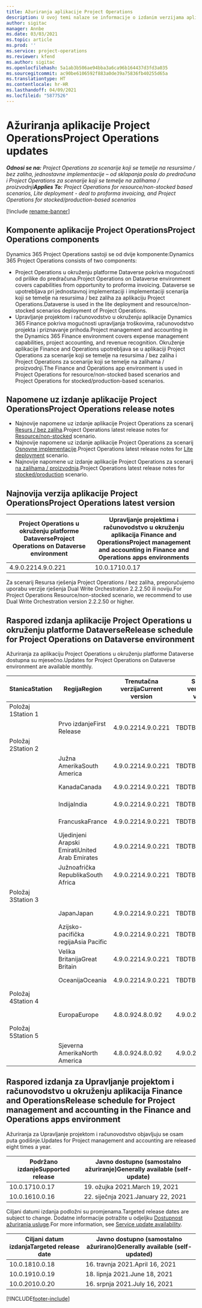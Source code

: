 ```yaml
---
title: Ažuriranja aplikacije Project Operations
description: U ovoj temi nalaze se informacije o izdanim verzijama aplikacije Dynamics 365 Project Operations.
author: sigitac
manager: Annbe
ms.date: 03/03/2021
ms.topic: article
ms.prod: ''
ms.service: project-operations
ms.reviewer: kfend
ms.author: sigitac
ms.openlocfilehash: 5a1ab3b506ae94bba3a6ca96b164437d3fd3a035
ms.sourcegitcommit: ac90be6106592f883a0de39a75836fb40255d65a
ms.translationtype: HT
ms.contentlocale: hr-HR
ms.lasthandoff: 04/09/2021
ms.locfileid: "5877526"
---
```

# <a name="project-operations-updates"></a><span data-ttu-id="8fd57-103">Ažuriranja aplikacije Project Operations</span><span class="sxs-lookup"><span data-stu-id="8fd57-103">Project Operations updates</span></span>

<span data-ttu-id="8fd57-104">_**Odnosi se na:** Project Operations za scenarije koji se temelje na resursima / bez zaliha, jednostavne implementacije – od sklapanja posla do predračuna i Project Operations za scenarije koji se temelje na zalihama / proizvodnji_</span><span class="sxs-lookup"><span data-stu-id="8fd57-104">_**Applies To:** Project Operations for resource/non-stocked based scenarios, Lite deployment - deal to proforma invoicing, and Project Operations for stocked/production-based scenarios_</span></span>

[!include [rename-banner](~/includes/cc-data-platform-banner.md)]

## <a name="project-operations-components"></a><span data-ttu-id="8fd57-105">Komponente aplikacije Project Operations</span><span class="sxs-lookup"><span data-stu-id="8fd57-105">Project Operations components</span></span>

<span data-ttu-id="8fd57-106">Dynamics 365 Project Operations sastoji se od dvije komponente:</span><span class="sxs-lookup"><span data-stu-id="8fd57-106">Dynamics 365 Project Operations consists of two components:</span></span>

- <span data-ttu-id="8fd57-107">Project Operations u okruženju platforme Dataverse pokriva mogućnosti od prilike do predračuna.</span><span class="sxs-lookup"><span data-stu-id="8fd57-107">Project Operations on Dataverse environment covers capabilities from opportunity to proforma invoicing.</span></span> <span data-ttu-id="8fd57-108">Dataverse se upotrebljava pri jednostavnoj implementaciji i implementaciji scenarija koji se temelje na resursima / bez zaliha za aplikaciju Project Operations.</span><span class="sxs-lookup"><span data-stu-id="8fd57-108">Dataverse is used in the lite deployment and resource/non-stocked scenarios deployment of Project Operations.</span></span>
- <span data-ttu-id="8fd57-109">Upravljanje projektom i računovodstvo u okruženju aplikacije Dynamics 365 Finance pokriva mogućnosti upravljanja troškovima, računovodstvo projekta i priznavanje prihoda.</span><span class="sxs-lookup"><span data-stu-id="8fd57-109">Project management and accounting in the Dynamics 365 Finance environment covers expense management capabilities, project accounting, and revenue recognition.</span></span> <span data-ttu-id="8fd57-110">Okruženje aplikacije Finance and Operations upotrebljava se u aplikaciji Project Operations za scenarije koji se temelje na resursima / bez zaliha i Project Operations za scenarije koji se temelje na zalihama / proizvodnji.</span><span class="sxs-lookup"><span data-stu-id="8fd57-110">The Finance and Operations app environment is used in Project Operations for resource/non-stocked based scenarios and Project Operations for stocked/production-based scenarios.</span></span>

## <a name="project-operations-release-notes"></a><span data-ttu-id="8fd57-111">Napomene uz izdanje aplikacije Project Operations</span><span class="sxs-lookup"><span data-stu-id="8fd57-111">Project Operations release notes</span></span>
- <span data-ttu-id="8fd57-112">Najnovije napomene uz izdanje aplikacije Project Operations za scenarij [Resurs / bez zaliha](whats-new-apr-2021-resource-based.md).</span><span class="sxs-lookup"><span data-stu-id="8fd57-112">Project Operations latest release notes for [Resource/non-stocked](whats-new-apr-2021-resource-based.md) scenario.</span></span>
- <span data-ttu-id="8fd57-113">Najnovije napomene uz izdanje aplikacije Project Operations za scenarij [Osnovne implementacije](../pro/whats-new/whats-new-apr-2021-lite.md).</span><span class="sxs-lookup"><span data-stu-id="8fd57-113">Project Operations latest release notes for [Lite deployment](../pro/whats-new/whats-new-apr-2021-lite.md) scenario.</span></span>
- <span data-ttu-id="8fd57-114">Najnovije napomene uz izdanje aplikacije Project Operations za scenarij [na zalihama / proizvodnja](../prod-pma/whats-new/whats-new-mar-2021-stocked.md).</span><span class="sxs-lookup"><span data-stu-id="8fd57-114">Project Operations latest release notes for [stocked/production](../prod-pma/whats-new/whats-new-mar-2021-stocked.md) scenario.</span></span>

## <a name="project-operations-latest-version"></a><span data-ttu-id="8fd57-115">Najnovija verzija aplikacije Project Operations</span><span class="sxs-lookup"><span data-stu-id="8fd57-115">Project Operations latest version</span></span>

| <span data-ttu-id="8fd57-116">Project Operations u okruženju platforme Dataverse</span><span class="sxs-lookup"><span data-stu-id="8fd57-116">Project Operations on Dataverse environment</span></span> | <span data-ttu-id="8fd57-117">Upravljanje projektima i računovodstvo u okruženju aplikacija Finance and Operations</span><span class="sxs-lookup"><span data-stu-id="8fd57-117">Project management and accounting in Finance and Operations apps environments</span></span> | 
| --- | --- |
| <span data-ttu-id="8fd57-118">4.9.0.221</span><span class="sxs-lookup"><span data-stu-id="8fd57-118">4.9.0.221</span></span> | <span data-ttu-id="8fd57-119">10.0.17</span><span class="sxs-lookup"><span data-stu-id="8fd57-119">10.0.17</span></span> |

<span data-ttu-id="8fd57-120">Za scenarij Resursa rješenja Project Operations / bez zaliha, preporučujemo uporabu verzije rješenja Dual Write Orchestration 2.2.2.50 ili noviju.</span><span class="sxs-lookup"><span data-stu-id="8fd57-120">For Project Operations Resource/non-stocked scenario, we recommend to use Dual Write Orchestration version 2.2.2.50 or higher.</span></span>

## <a name="release-schedule-for-project-operations-on-dataverse-environment"></a><span data-ttu-id="8fd57-121">Raspored izdanja aplikacije Project Operations u okruženju platforme Dataverse</span><span class="sxs-lookup"><span data-stu-id="8fd57-121">Release schedule for Project Operations on Dataverse environment</span></span>

<span data-ttu-id="8fd57-122">Ažuriranja za aplikaciju Project Operations u okruženju platforme Dataverse dostupna su mjesečno.</span><span class="sxs-lookup"><span data-stu-id="8fd57-122">Updates for Project Operations on Dataverse environment are available monthly.</span></span> 

| <span data-ttu-id="8fd57-123">Stanica</span><span class="sxs-lookup"><span data-stu-id="8fd57-123">Station</span></span>   | <span data-ttu-id="8fd57-124">Regija</span><span class="sxs-lookup"><span data-stu-id="8fd57-124">Region</span></span>        | <span data-ttu-id="8fd57-125">Trenutačna verzija</span><span class="sxs-lookup"><span data-stu-id="8fd57-125">Current version</span></span> | <span data-ttu-id="8fd57-126">Sljedeća verzija</span><span class="sxs-lookup"><span data-stu-id="8fd57-126">Next version</span></span> | <span data-ttu-id="8fd57-127">Javno dostupno</span><span class="sxs-lookup"><span data-stu-id="8fd57-127">Generally available</span></span> |
|-----------|---------------|-----------------|--------------|---------------------|
| <span data-ttu-id="8fd57-128">Položaj 1</span><span class="sxs-lookup"><span data-stu-id="8fd57-128">Station 1</span></span> |   &nbsp;      |    &nbsp;       | &nbsp;       |      &nbsp;         |
|   &nbsp;  | <span data-ttu-id="8fd57-129">Prvo izdanje</span><span class="sxs-lookup"><span data-stu-id="8fd57-129">First Release</span></span> |  <span data-ttu-id="8fd57-130">4.9.0.221</span><span class="sxs-lookup"><span data-stu-id="8fd57-130">4.9.0.221</span></span>       | <span data-ttu-id="8fd57-131">TBD</span><span class="sxs-lookup"><span data-stu-id="8fd57-131">TBD</span></span>     | <span data-ttu-id="8fd57-132">23-tra-21</span><span class="sxs-lookup"><span data-stu-id="8fd57-132">23-Apr-21</span></span>           |
| <span data-ttu-id="8fd57-133">Položaj 2</span><span class="sxs-lookup"><span data-stu-id="8fd57-133">Station 2</span></span> |   &nbsp;      |    &nbsp;       | &nbsp;       |      &nbsp;         |
|   &nbsp;  | <span data-ttu-id="8fd57-134">Južna Amerika</span><span class="sxs-lookup"><span data-stu-id="8fd57-134">South America</span></span> |  <span data-ttu-id="8fd57-135">4.9.0.221</span><span class="sxs-lookup"><span data-stu-id="8fd57-135">4.9.0.221</span></span>       | <span data-ttu-id="8fd57-136">TBD</span><span class="sxs-lookup"><span data-stu-id="8fd57-136">TBD</span></span>     | <span data-ttu-id="8fd57-137">23-tra-21</span><span class="sxs-lookup"><span data-stu-id="8fd57-137">23-Apr-21</span></span>           |
|    &nbsp; | <span data-ttu-id="8fd57-138">Kanada</span><span class="sxs-lookup"><span data-stu-id="8fd57-138">Canada</span></span>        |  <span data-ttu-id="8fd57-139">4.9.0.221</span><span class="sxs-lookup"><span data-stu-id="8fd57-139">4.9.0.221</span></span>       | <span data-ttu-id="8fd57-140">TBD</span><span class="sxs-lookup"><span data-stu-id="8fd57-140">TBD</span></span>     | <span data-ttu-id="8fd57-141">23-tra-21</span><span class="sxs-lookup"><span data-stu-id="8fd57-141">23-Apr-21</span></span>           |
|   &nbsp;  | <span data-ttu-id="8fd57-142">Indija</span><span class="sxs-lookup"><span data-stu-id="8fd57-142">India</span></span>         |  <span data-ttu-id="8fd57-143">4.9.0.221</span><span class="sxs-lookup"><span data-stu-id="8fd57-143">4.9.0.221</span></span>       | <span data-ttu-id="8fd57-144">TBD</span><span class="sxs-lookup"><span data-stu-id="8fd57-144">TBD</span></span>     | <span data-ttu-id="8fd57-145">23-tra-21</span><span class="sxs-lookup"><span data-stu-id="8fd57-145">23-Apr-21</span></span>           |
|   &nbsp;  | <span data-ttu-id="8fd57-146">Francuska</span><span class="sxs-lookup"><span data-stu-id="8fd57-146">France</span></span>         |  <span data-ttu-id="8fd57-147">4.9.0.221</span><span class="sxs-lookup"><span data-stu-id="8fd57-147">4.9.0.221</span></span>       | <span data-ttu-id="8fd57-148">TBD</span><span class="sxs-lookup"><span data-stu-id="8fd57-148">TBD</span></span>     | <span data-ttu-id="8fd57-149">23-tra-21</span><span class="sxs-lookup"><span data-stu-id="8fd57-149">23-Apr-21</span></span>           |
|   &nbsp;  | <span data-ttu-id="8fd57-150">Ujedinjeni Arapski Emirati</span><span class="sxs-lookup"><span data-stu-id="8fd57-150">United Arab Emirates</span></span>         |  <span data-ttu-id="8fd57-151">4.9.0.221</span><span class="sxs-lookup"><span data-stu-id="8fd57-151">4.9.0.221</span></span>       | <span data-ttu-id="8fd57-152">TBD</span><span class="sxs-lookup"><span data-stu-id="8fd57-152">TBD</span></span>     | <span data-ttu-id="8fd57-153">23-tra-21</span><span class="sxs-lookup"><span data-stu-id="8fd57-153">23-Apr-21</span></span>           |
|   &nbsp;  | <span data-ttu-id="8fd57-154">Južnoafrička Republika</span><span class="sxs-lookup"><span data-stu-id="8fd57-154">South Africa</span></span>         |  <span data-ttu-id="8fd57-155">4.9.0.221</span><span class="sxs-lookup"><span data-stu-id="8fd57-155">4.9.0.221</span></span>       | <span data-ttu-id="8fd57-156">TBD</span><span class="sxs-lookup"><span data-stu-id="8fd57-156">TBD</span></span>     | <span data-ttu-id="8fd57-157">23-tra-21</span><span class="sxs-lookup"><span data-stu-id="8fd57-157">23-Apr-21</span></span>           |
| <span data-ttu-id="8fd57-158">Položaj 3</span><span class="sxs-lookup"><span data-stu-id="8fd57-158">Station 3</span></span>  |      &nbsp;   |     &nbsp;      |     &nbsp;   |      &nbsp;         |
|   &nbsp;  | <span data-ttu-id="8fd57-159">Japan</span><span class="sxs-lookup"><span data-stu-id="8fd57-159">Japan</span></span>         |  <span data-ttu-id="8fd57-160">4.9.0.221</span><span class="sxs-lookup"><span data-stu-id="8fd57-160">4.9.0.221</span></span>       | <span data-ttu-id="8fd57-161">TBD</span><span class="sxs-lookup"><span data-stu-id="8fd57-161">TBD</span></span>     | <span data-ttu-id="8fd57-162">30-tra-21</span><span class="sxs-lookup"><span data-stu-id="8fd57-162">30-Apr-21</span></span>           |
|   &nbsp;  | <span data-ttu-id="8fd57-163">Azijsko-pacifička regija</span><span class="sxs-lookup"><span data-stu-id="8fd57-163">Asia Pacific</span></span>  |  <span data-ttu-id="8fd57-164">4.9.0.221</span><span class="sxs-lookup"><span data-stu-id="8fd57-164">4.9.0.221</span></span>       | <span data-ttu-id="8fd57-165">TBD</span><span class="sxs-lookup"><span data-stu-id="8fd57-165">TBD</span></span>     | <span data-ttu-id="8fd57-166">30-tra-21</span><span class="sxs-lookup"><span data-stu-id="8fd57-166">30-Apr-21</span></span>           |
|   &nbsp;  | <span data-ttu-id="8fd57-167">Velika Britanija</span><span class="sxs-lookup"><span data-stu-id="8fd57-167">Great Britain</span></span> |  <span data-ttu-id="8fd57-168">4.9.0.221</span><span class="sxs-lookup"><span data-stu-id="8fd57-168">4.9.0.221</span></span>       | <span data-ttu-id="8fd57-169">TBD</span><span class="sxs-lookup"><span data-stu-id="8fd57-169">TBD</span></span>     | <span data-ttu-id="8fd57-170">30-tra-21</span><span class="sxs-lookup"><span data-stu-id="8fd57-170">30-Apr-21</span></span>           |
|   &nbsp;  | <span data-ttu-id="8fd57-171">Oceanija</span><span class="sxs-lookup"><span data-stu-id="8fd57-171">Oceania</span></span>       |  <span data-ttu-id="8fd57-172">4.9.0.221</span><span class="sxs-lookup"><span data-stu-id="8fd57-172">4.9.0.221</span></span>       | <span data-ttu-id="8fd57-173">TBD</span><span class="sxs-lookup"><span data-stu-id="8fd57-173">TBD</span></span>     | <span data-ttu-id="8fd57-174">30-tra-21</span><span class="sxs-lookup"><span data-stu-id="8fd57-174">30-Apr-21</span></span>           |
| <span data-ttu-id="8fd57-175">Položaj 4</span><span class="sxs-lookup"><span data-stu-id="8fd57-175">Station 4</span></span> |     &nbsp;    |     &nbsp;      |     &nbsp;   |      &nbsp;         |
|   &nbsp;  | <span data-ttu-id="8fd57-176">Europa</span><span class="sxs-lookup"><span data-stu-id="8fd57-176">Europe</span></span>        |  <span data-ttu-id="8fd57-177">4.8.0.92</span><span class="sxs-lookup"><span data-stu-id="8fd57-177">4.8.0.92</span></span>       | <span data-ttu-id="8fd57-178">4.9.0.221</span><span class="sxs-lookup"><span data-stu-id="8fd57-178">4.9.0.221</span></span>     | <span data-ttu-id="8fd57-179">16-tra-21</span><span class="sxs-lookup"><span data-stu-id="8fd57-179">16-Apr-21</span></span>           |
| <span data-ttu-id="8fd57-180">Položaj 5</span><span class="sxs-lookup"><span data-stu-id="8fd57-180">Station 5</span></span> |     &nbsp;    |     &nbsp;      |     &nbsp;   |      &nbsp;         |
|   &nbsp;  | <span data-ttu-id="8fd57-181">Sjeverna Amerika</span><span class="sxs-lookup"><span data-stu-id="8fd57-181">North America</span></span> |  <span data-ttu-id="8fd57-182">4.8.0.92</span><span class="sxs-lookup"><span data-stu-id="8fd57-182">4.8.0.92</span></span>       | <span data-ttu-id="8fd57-183">4.9.0.221</span><span class="sxs-lookup"><span data-stu-id="8fd57-183">4.9.0.221</span></span>     | <span data-ttu-id="8fd57-184">23-tra-21</span><span class="sxs-lookup"><span data-stu-id="8fd57-184">23-Apr-21</span></span>           |

## <a name="release-schedule-for-project-management-and-accounting-in-the-finance-and-operations-apps-environment"></a><span data-ttu-id="8fd57-185">Raspored izdanja za Upravljanje projektom i računovodstvo u okruženju aplikacija Finance and Operations</span><span class="sxs-lookup"><span data-stu-id="8fd57-185">Release schedule for Project management and accounting in the Finance and Operations apps environment</span></span>

<span data-ttu-id="8fd57-186">Ažuriranja za Upravljanje projektom i računovodstvo objavljuju se osam puta godišnje.</span><span class="sxs-lookup"><span data-stu-id="8fd57-186">Updates for Project management and accounting are released eight times a year.</span></span>

| <span data-ttu-id="8fd57-187">Podržano izdanje</span><span class="sxs-lookup"><span data-stu-id="8fd57-187">Supported release</span></span> | <span data-ttu-id="8fd57-188">Javno dostupno (samostalno ažuriranje)</span><span class="sxs-lookup"><span data-stu-id="8fd57-188">Generally available (self-update)</span></span> |
| --- | --- |
| <span data-ttu-id="8fd57-189">10.0.17</span><span class="sxs-lookup"><span data-stu-id="8fd57-189">10.0.17</span></span> | <span data-ttu-id="8fd57-190">19. ožujka 2021.</span><span class="sxs-lookup"><span data-stu-id="8fd57-190">March 19, 2021</span></span> |
| <span data-ttu-id="8fd57-191">10.0.16</span><span class="sxs-lookup"><span data-stu-id="8fd57-191">10.0.16</span></span> | <span data-ttu-id="8fd57-192">22. siječnja 2021.</span><span class="sxs-lookup"><span data-stu-id="8fd57-192">January 22, 2021</span></span> |


<span data-ttu-id="8fd57-193">Ciljani datumi izdanja podložni su promjenama.</span><span class="sxs-lookup"><span data-stu-id="8fd57-193">Targeted release dates are subject to change.</span></span> <span data-ttu-id="8fd57-194">Dodatne informacije potražite u odjeljku [Dostupnost ažuriranja usluge](https://docs.microsoft.com/dynamics365/fin-ops-core/fin-ops/get-started/public-preview-releases?toc=/dynamics365/finance/toc.json).</span><span class="sxs-lookup"><span data-stu-id="8fd57-194">For more information, see [Service update availability](https://docs.microsoft.com/dynamics365/fin-ops-core/fin-ops/get-started/public-preview-releases?toc=/dynamics365/finance/toc.json).</span></span>

| <span data-ttu-id="8fd57-195">Ciljani datum izdanja</span><span class="sxs-lookup"><span data-stu-id="8fd57-195">Targeted release date</span></span> | <span data-ttu-id="8fd57-196">Javno dostupno (samostalno ažurirano)</span><span class="sxs-lookup"><span data-stu-id="8fd57-196">Generally available (self- updated)</span></span> |
| --- | --- |
| <span data-ttu-id="8fd57-197">10.0.18</span><span class="sxs-lookup"><span data-stu-id="8fd57-197">10.0.18</span></span> | <span data-ttu-id="8fd57-198">16. travnja 2021.</span><span class="sxs-lookup"><span data-stu-id="8fd57-198">April 16, 2021</span></span> |
| <span data-ttu-id="8fd57-199">10.0.19</span><span class="sxs-lookup"><span data-stu-id="8fd57-199">10.0.19</span></span> | <span data-ttu-id="8fd57-200">18. lipnja 2021.</span><span class="sxs-lookup"><span data-stu-id="8fd57-200">June 18, 2021</span></span> |
| <span data-ttu-id="8fd57-201">10.0.20</span><span class="sxs-lookup"><span data-stu-id="8fd57-201">10.0.20</span></span> | <span data-ttu-id="8fd57-202">16. srpnja 2021.</span><span class="sxs-lookup"><span data-stu-id="8fd57-202">July 16, 2021</span></span> |


[!INCLUDE[footer-include](../includes/footer-banner.md)]
